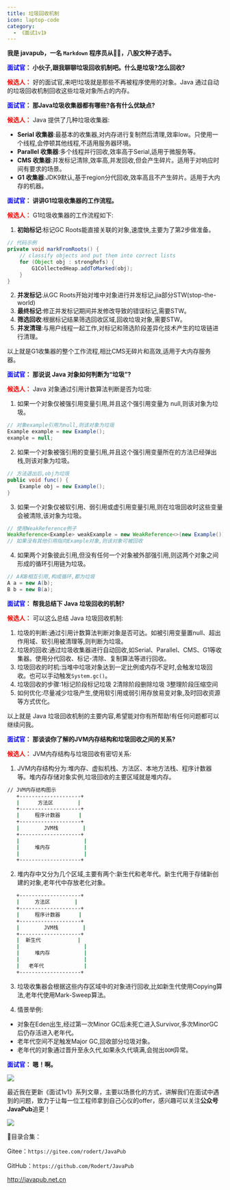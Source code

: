 ```yaml
---
title: 垃圾回收机制
icon: laptop-code
category:
  - 《面试1v1》
---
```





**我是 javapub，一名 `Markdown` 程序员从👨‍💻，八股文种子选手。**





**<font color=blue>面试官</font>： 小伙子,跟我聊聊垃圾回收机制吧。什么是垃圾?怎么回收?**

**<font color=red>候选人：</font>** 好的面试官,来吧!垃圾就是那些不再被程序使用的对象。Java 通过自动的垃圾回收机制回收这些垃圾对象所占的内存。

**<font color=blue>面试官</font>： 那Java垃圾收集器都有哪些?各有什么优缺点?**

**<font color=red>候选人：</font>** Java 提供了几种垃圾收集器:
- **Serial 收集器**:最基本的收集器,对内存进行复制然后清理,效率low。只使用一个线程,会停顿其他线程,不适用服务器环境。
- **Parallel 收集器**:多个线程并行回收,效率高于Serial,适用于微服务等。
- **CMS 收集器**:并发标记清除,效率高,并发回收,但会产生碎片。适用于对响应时间有要求的场景。
- **G1 收集器**:JDK9默认,基于region分代回收,效率高且不产生碎片。适用于大内存的机器。

**<font color=blue>面试官</font>： 讲讲G1垃圾收集器的工作流程。**


**<font color=red>候选人：</font>** G1垃圾收集器的工作流程如下:
1. **初始标记**:标记GC Roots能直接关联的对象,速度快,主要为了第2步做准备。

```java
// 代码示例
private void markFromRoots() {
    // classify objects and put them into correct lists
    for (Object obj : strongRefs) {
        G1CollectedHeap.addToMarked(obj);
    }
}
```

2. **并发标记**:从GC Roots开始对堆中对象进行并发标记,jia部分STW(stop-the-world)
3. **最终标记**:修正并发标记期间并发修改导致的错误标记,需要STW。
4. **筛选回收**:根据标记结果筛选回收区域,回收垃圾对象,需要STW。
5. **并发清理**:与用户线程一起工作,对标记和筛选阶段差异化技术产生的垃圾链进行清理。

以上就是G1收集器的整个工作流程,相比CMS无碎片和高效,适用于大内存服务器。 

**<font color=blue>面试官</font>： 那说说 Java 对象如何判断为“垃圾”?**


**<font color=red>候选人：</font>** Java 对象通过引用计数算法判断是否为垃圾:
1. 如果一个对象仅被强引用变量引用,并且这个强引用变量为 null,则该对象为垃圾。

```java
// 对象example引用为null,则该对象为垃圾
Example example = new Example();  
example = null;  
```

2. 如果一个对象被强引用的变量引用,并且这个强引用变量所在的方法已经弹出栈,则该对象为垃圾。

```java
// 方法退出后,obj为垃圾
public void func() {
    Example obj = new Example();
}  
```

3. 如果一个对象仅被软引用、弱引用或虚引用变量引用,则在垃圾回收时这些变量会被清除,该对象为垃圾。

```java
// 使用WeakReference例子 
WeakReference<Example> weakExample = new WeakReference<>(new Example());
// 如果没有其他引用指向Example对象,则该对象可被回收
```

4. 如果两个对象彼此引用,但没有任何一个对象被外部强引用,则这两个对象之间形成的循环引用链为垃圾。

```java
// A和B相互引用,构成循环,都为垃圾
A a = new A(b);
B b = new B(a);
```

**<font color=blue>面试官</font>： 帮我总结下 Java 垃圾回收的机制?**


**<font color=red>候选人：</font>** 可以这么总结 Java 垃圾回收机制:

1. 垃圾的判断:通过引用计数算法判断对象是否可达。如被引用变量置null、超出作用域、软引用被清理等,则判断为垃圾。
2. 垃圾的回收:通过垃圾收集器进行自动回收,如Serial、Parallel、CMS、G1等收集器。使用分代回收、标记-清除、复制算法等进行回收。
3. 垃圾回收的时机:当堆中垃圾对象达到一定比例或内存不足时,会触发垃圾回收。也可以手动触发`System.gc()`。
4. 垃圾回收的步骤:1标记阶段标记垃圾 2清除阶段删除垃圾 3整理阶段压缩空间
5. 如何优化:尽量减少垃圾产生,使用软引用或弱引用存放易变对象,及时回收资源等方式优化。

以上就是 Java 垃圾回收机制的主要内容,希望能对你有所帮助!有任何问题都可以继续问我。

**<font color=blue>面试官</font>： 那谈谈你了解的JVM内存结构和垃圾回收之间的关系?**


**<font color=red>候选人：</font>** JVM内存结构与垃圾回收有密切关系:

1. JVM内存结构分为:堆内存、虚拟机栈、方法区、本地方法栈、程序计数器等。堆内存存储对象实例,垃圾回收的主要区域就是堆内存。

```bash
// JVM内存结构图示
   +--------------------+
   |      方法区        |  
   +--------------------+
   |     程序计数器      |
   +--------------------+  
   |        JVM栈        |      
   +--------------------+  
   |                     |  
   |     堆内存           |    
   |                     |  
   +--------------------+  

```

2. 堆内存中又分为几个区域,主要有两个:新生代和老年代。新生代用于存储新创建的对象,老年代中存放老化对象。


```bash
   +--------------------+
   |     方法区        |  
   +--------------------+
   |     程序计数器      |
   +--------------------+  
   |        JVM栈        |      
   +--------------------+  
   |  新生代            |  
   |                     |  
   |     堆内存           | 
   |                     |  
   |   老年代             |    
   +--------------------+  
```

3. 垃圾收集器会根据这些内存区域中的对象进行回收,比如新生代使用Copying算法,老年代使用Mark-Sweep算法。

4. 情景举例:

- 对象在Eden出生,经过第一次Minor GC后未死亡进入Survivor,多次MinorGC后仍存活进入老年代。
- 老年代空间不足触发Major GC,回收部分垃圾对象。
- 老年代的对象通过晋升至永久代,如果永久代填满,会抛出`OOM`异常。 


**<font color=blue>面试官</font>： 嗯！啊。**






![](https://ghproxy.com/https://raw.githubusercontent.com/Rodert/javapub_oss/main/other/16.jpg?raw=true)


最近我在更新《面试1v1》系列文章，主要以场景化的方式，讲解我们在面试中遇到的问题，致力于让每一位工程师拿到自己心仪的offer，感兴趣可以关注**公众号JavaPub**追更！


![](https://ghproxy.com/https://raw.githubusercontent.com/Rodert/javapub_oss/main/common/javapub-qr-code.png?raw=true)


🎁目录合集：

Gitee：`https://gitee.com/rodert/JavaPub`

GitHub：`https://github.com/Rodert/JavaPub`


<http://javapub.net.cn>
